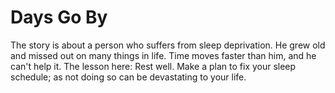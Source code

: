 # Days Go By
The story is about a person who suffers from sleep deprivation. He grew old and missed out on many things in life. Time moves faster than him, and he can't help it. The lesson here: Rest well. Make a plan to fix your sleep schedule; as not doing so can be devastating to your life.
